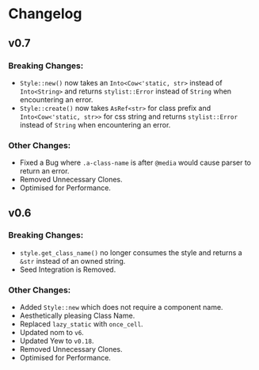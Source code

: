 # Changelog

## v0.7

### Breaking Changes:
- `Style::new()` now takes an `Into<Cow<'static, str>` instead of
  `Into<String>` and returns `stylist::Error` instead of `String` when
  encountering an error.
- `Style::create()` now takes `AsRef<str>` for class prefix and
  `Into<Cow<'static, str>>` for css string and returns `stylist::Error`
  instead of `String` when encountering an error.

### Other Changes:
- Fixed a Bug where `.a-class-name` is after `@media` would cause parser
  to return an error.
- Removed Unnecessary Clones.
- Optimised for Performance.


## v0.6

### Breaking Changes:
- `style.get_class_name()` no longer consumes the style and returns a `&str`
  instead of an owned string.
- Seed Integration is Removed.

### Other Changes:
- Added `Style::new` which does not require a component name.
- Aesthetically pleasing Class Name.
- Replaced `lazy_static` with `once_cell`.
- Updated nom to `v6`.
- Updated Yew to `v0.18`.
- Removed Unnecessary Clones.
- Optimised for Performance.
